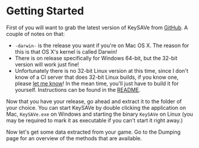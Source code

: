 # Getting Started

First of you will want to grab the latest version of KeySAVe from [GitHub](https://github.com/Cu3PO42/KeySAVe/releases). A couple of notes on that:

  * `-darwin-` is the release you want if you're on Mac OS X. The reason for this is that OS X's kernel is called Darwin!
  * There is on release specifically for Windows 64-bit, but the 32-bit version will work just fine!
  * Unfortunately there is no 32-bit Linux version at this time, since I don't know of a CI server that does 32-bit Linux builds, if you know one, please [let me know]()! In the mean time, you'll just have to build it for yourself. Instructions can be found in the [README]().

Now that you have your release, go ahead and extract it to the folder of your choice. You can start KeySAVe by double clicking the application on Mac, `KeySAVe.exe` on Windows and starting the binary `KeySAVe` on Linux (you may be required to mark it as executable if you can't start it right away.)

Now let's get some data extracted from your game. Go to the Dumping page for an overview of the methods that are available.